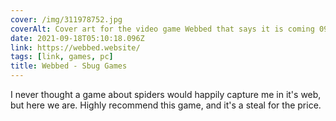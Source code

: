 ```yaml
---
cover: /img/311978752.jpg
coverAlt: Cover art for the video game Webbed that says it is coming 09/09 to PC gaming platforms. Features a spider being eyed by a bird
date: 2021-09-18T05:10:18.096Z
link: https://webbed.website/
tags: [link, games, pc]
title: Webbed - Sbug Games
---
```


I never thought a game about spiders would happily capture me in it's web, but here we are. Highly recommend this game, and it's a steal for the price.
